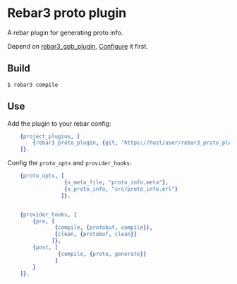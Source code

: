 Rebar3 proto plugin
=====

A rebar plugin for generating proto info.

Depend on [rebar3_gpb_plugin](https://github.com/lrascao/rebar3_gpb_plugin), [Configure](https://github.com/lrascao/rebar3_gpb_plugin#usage-with-umbrella-projects) it first.

Build
-----

    $ rebar3 compile

Use
---

Add the plugin to your rebar config:

```erlang
    {project_plugins, [
        {rebar3_proto_plugin, {git, "https://host/user/rebar3_proto_plugin.git", {tag, "0.1.0"}}}
    ]}.
```

Config the `proto_opts` and `provider_hooks`:

```erlang
    {proto_opts, [
                  {o_meta_file, "proto_info.meta"},
                  {o_proto_info, "src/proto_info.erl"}
                 ]}.


    {provider_hooks, [
        {pre, [
               {compile, {protobuf, compile}},
               {clean, {protobuf, clean}}
              ]},
        {post, [
                {compile, {proto, generate}}
               ]
        }
    ]}.
```

